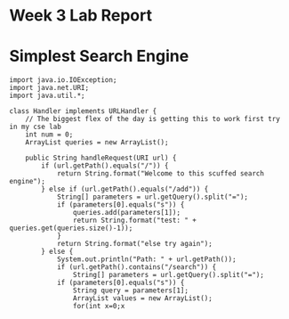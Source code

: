 # Week 3 Lab Report

# Simplest Search Engine

<pre><code>import java.io.IOException;
import java.net.URI;
import java.util.*;

class Handler implements URLHandler {
    // The biggest flex of the day is getting this to work first try in my cse lab
    int num = 0;
    ArrayList<String> queries = new ArrayList<String>();
    
    public String handleRequest(URI url) {
        if (url.getPath().equals("/")) {
            return String.format("Welcome to this scuffed search engine");
        } else if (url.getPath().equals("/add")) {
            String[] parameters = url.getQuery().split("=");
            if (parameters[0].equals("s")) { 
                queries.add(parameters[1]);
                return String.format("test: " + queries.get(queries.size()-1));
            }
            return String.format("else try again");
        } else {
            System.out.println("Path: " + url.getPath());
            if (url.getPath().contains("/search")) {
                String[] parameters = url.getQuery().split("=");
            if (parameters[0].equals("s")) { 
                String query = parameters[1];
                ArrayList<String> values = new ArrayList<String>();
                for(int x=0;x<queries.size();x++){
                    if(queries.get(x).contains(query)){
                        values.add(queries.get(x));
                    }
                }
                return String.format("test: " + values.toString());
            }
            }

            return "404 Not Found!";
        }
    }
}

public class SearchEngine {
    public static void main(String[] args) throws IOException {
        if(args.length == 0){
            System.out.println("Missing port number! Try any number between 1024 to 49151");
            return;
        }

        int port = Integer.parseInt(args[0]);

        Server.start(port, new Handler());
    }
}
</code><pre>



